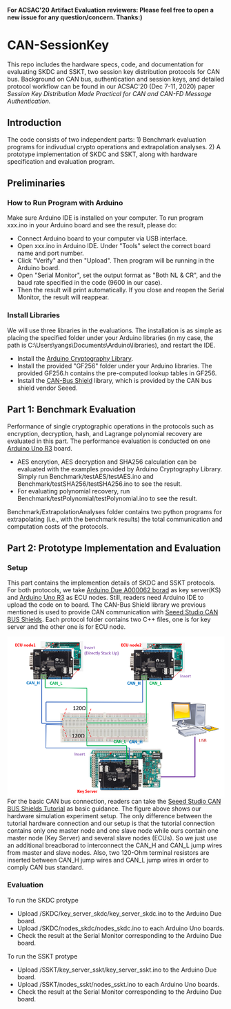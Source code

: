 <strong>For ACSAC'20 Artifact Evaluation reviewers: Please feel free to open a new issue for any question/concern. Thanks:)</strong>

# CAN-SessionKey
This repo includes the hardware specs, code, and documentation for evaluating SKDC and SSKT, two session key distribution protocols for CAN bus. Background on CAN bus, authentication and session keys, and detailed protocol workflow can be found in our ACSAC'20 (Dec 7-11, 2020) paper <em>Session Key Distribution Made Practical for CAN and CAN-FD Message Authentication.</em>

## Introduction
The code consists of two independent parts: 1) Benchmark evaluation programs for indivudual crypto operations and extrapolation analyses. 2) A prototype implementation of SKDC and SSKT, along with hardware specification and evaluation program.

## Preliminaries ##

### How to Run Program with Arduino ###
Make sure Arduino IDE is installed on your computer. To run program xxx.ino in your Arduino board and see the result, please do:
- Connect Arduino board to your computer via USB interface.
- Open xxx.ino in Arduino IDE. Under "Tools" select the correct board name and port number.
- Click "Verify" and then "Upload". Then program will be running in the Arduino board.
- Open "Serial Monitor", set the output format as "Both NL & CR", and the baud rate specified in the code (9600 in our case).
- Then the result will print automatically. If you close and reopen the Serial Monitor, the result will reappear.

### Install Libraries ###
We will use three libraries in the evaluations. The installation is as simple as placing the specified folder under your Arduino libraries (in my case, the path is C:\Users\yangs\Documents\Arduino\libraries), and restart the IDE.
- Install the [Arduino Cryptography Library](https://github.com/rweather/arduinolibs/tree/master/libraries/Crypto).
- Install the provided "GF256" folder under your Arduino libraries. The provided GF256.h contains the pre-computed lookup tables in GF256.
- Install the [CAN-Bus Shield](https://github.com/Seeed-Studio/CAN_BUS_Shield) library, which is provided by the CAN bus shield vendor Seeed.

## Part 1: Benchmark Evaluation
Performance of single cryptographic operations in the protocols such as encryption, decryption, hash, and Lagrange polynomial recovery are evaluated in this part. The performance evaluation is conducted on one [Arduino Uno R3](https://store.arduino.cc/usa/arduino-uno-rev3) board. 
- AES encrytion, AES decryption and SHA256 calculation can be evaluated with the examples provided by Arduino Cryptography Library. Simply run Benchmark/testAES/testAES.ino and Benchmark/testSHA256/testSHA256.ino to see the result. 
- For evaluating polynomial recovery, run Benchmark/testPolynomial/testPolynomial.ino to see the result.

Benchmark/ExtrapolationAnalyses folder contains two python programs for extrapolating (i.e., with the benchmark results) the total communication and computation costs of the protocols. 

## Part 2: Prototype Implementation and Evaluation

### Setup ###
This part contains the implemention details of SKDC and SSKT protocols. For both protocols, we take [Arduino Due A000062 borad](https://store.arduino.cc/usa/due) as key server(KS) and [Arduino Uno R3](https://store.arduino.cc/usa/arduino-uno-rev3) as ECU nodes. Still, readers need Arduino IDE to upload the code on to board. The CAN-Bus Shield library we previous mentioned is used to provide CAN communication with [Seeed Studio CAN BUS Shields](https://github.com/Seeed-Studio/CAN_BUS_Shield). Each protocol folder contains two C++ files, one is for key server and the other one is for ECU node. 

<img src="Connection.png"
     alt="Connection"
     width="600"
     style="float: left; margin-right: 10px" />

For the basic CAN bus connection, readers can take the [Seeed Studio CAN BUS Shields Tutorial](https://wiki.seeedstudio.com/CAN-BUS_Shield_V2.0/) as basic guidance. The figure above shows our hardware simulation experiment setup. The only difference between the tutorial hardware connection and our setup is that the tutorial connection contains only one master node and one slave node while ours contain one master node (Key Server) and several slave nodes (ECUs). So we just use an additional breadborad to interconnect the CAN_H and CAN_L jump wires from master and slave nodes. Also, two 120-Ohm terminal resistors are inserted between CAN_H jump wires and CAN_L jump wires in order to comply CAN bus standard.

### Evaluation ###
To run the SKDC protype
- Upload /SKDC/key_server_skdc/key_server_skdc.ino to the Arduino Due board.
- Upload /SKDC/nodes_skdc/nodes_skdc.ino to each Arduino Uno boards.
- Check the result at the Serial Monitor corresponding to the Arduino Due board.

To run the SSKT protype
- Upload /SSKT/key_server_sskt/key_server_sskt.ino to the Arduino Due board.
- Upload /SSKT/nodes_sskt/nodes_sskt.ino to each Arduino Uno boards.
- Check the result at the Serial Monitor corresponding to the Arduino Due board.
